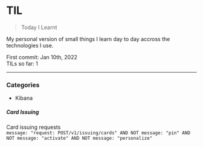 # TIL
> Today I Learnt

My personal version of small things I learn day to day accross the technologies I use.

First commit: Jan 10th, 2022  
TILs so far: 1

---

### Categories

- Kibana

##### Card Issuing

Card issuing requests  
```message: "request: POST/v1/issuing/cards" AND NOT message: "pin" AND NOT message: "activate" AND NOT message: "personalize"```
